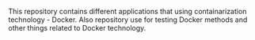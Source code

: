 This repository contains different applications that using containarization technology - Docker.
Also repository use for testing Docker methods and other things related to Docker technology.

